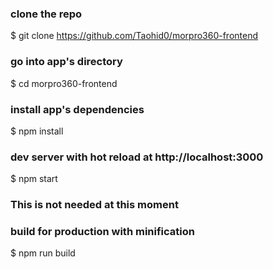 ### clone the repo
$ git clone https://github.com/Taohid0/morpro360-frontend

### go into app's directory
$ cd morpro360-frontend 

### install app's dependencies
$ npm install


### dev server  with hot reload at http://localhost:3000
$ npm start


### This is not needed at this moment
### build for production with minification
$ npm run build
